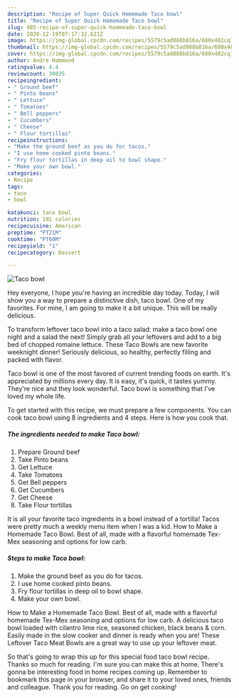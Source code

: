 ```yaml
---
description: "Recipe of Super Quick Homemade Taco bowl"
title: "Recipe of Super Quick Homemade Taco bowl"
slug: 485-recipe-of-super-quick-homemade-taco-bowl
date: 2020-12-19T07:17:32.621Z
image: https://img-global.cpcdn.com/recipes/5579c5ad088b816a/680x482cq70/taco-bowl-recipe-main-photo.jpg
thumbnail: https://img-global.cpcdn.com/recipes/5579c5ad088b816a/680x482cq70/taco-bowl-recipe-main-photo.jpg
cover: https://img-global.cpcdn.com/recipes/5579c5ad088b816a/680x482cq70/taco-bowl-recipe-main-photo.jpg
author: Andre Hammond
ratingvalue: 4.4
reviewcount: 30035
recipeingredient:
- " Ground beef"
- " Pinto beans"
- " Lettuce"
- " Tomatoes"
- " Bell peppers"
- " Cucumbers"
- " Cheese"
- " Flour tortillas"
recipeinstructions:
- "Make the ground beef as you do for tacos."
- "I use home cooked pinto beans."
- "Fry flour tortillas in deep oil to bowl shape."
- "Make your own bowl."
categories:
- Recipe
tags:
- taco
- bowl

katakunci: taco bowl 
nutrition: 191 calories
recipecuisine: American
preptime: "PT21M"
cooktime: "PT60M"
recipeyield: "1"
recipecategory: Dessert

---
```



![Taco bowl](https://img-global.cpcdn.com/recipes/5579c5ad088b816a/680x482cq70/taco-bowl-recipe-main-photo.jpg)

Hey everyone, I hope you're having an incredible day today. Today, I will show you a way to prepare a distinctive dish, taco bowl. One of my favorites. For mine, I am going to make it a bit unique. This will be really delicious.

To transform leftover taco bowl into a taco salad: make a taco bowl one night and a salad the next! Simply grab all your leftovers and add to a big bed of chopped romaine lettuce. These Taco Bowls are new favorite weeknight dinner! Seriously delicious, so healthy, perfectly filling and packed with flavor.

Taco bowl is one of the most favored of current trending foods on earth. It's appreciated by millions every day. It is easy, it's quick, it tastes yummy. They're nice and they look wonderful. Taco bowl is something that I've loved my whole life.


To get started with this recipe, we must prepare a few components. You can cook taco bowl using 8 ingredients and 4 steps. Here is how you cook that.

<!--inarticleads1-->

##### The ingredients needed to make Taco bowl:

1. Prepare  Ground beef
1. Take  Pinto beans
1. Get  Lettuce
1. Take  Tomatoes
1. Get  Bell peppers
1. Get  Cucumbers
1. Get  Cheese
1. Take  Flour tortillas


It is all your favorite taco ingredients in a bowl instead of a tortilla! Tacos were pretty much a weekly menu item when I was a kid. How to Make a Homemade Taco Bowl. Best of all, made with a flavorful homemade Tex-Mex seasoning and options for low carb. 

<!--inarticleads2-->

##### Steps to make Taco bowl:

1. Make the ground beef as you do for tacos.
1. I use home cooked pinto beans.
1. Fry flour tortillas in deep oil to bowl shape.
1. Make your own bowl.


How to Make a Homemade Taco Bowl. Best of all, made with a flavorful homemade Tex-Mex seasoning and options for low carb. A delicious taco bowl loaded with cilantro lime rice, seasoned chicken, black beans &amp; corn. Easily made in the slow cooker and dinner is ready when you are! These Leftover Taco Meat Bowls are a great way to use up your leftover meat. 

So that's going to wrap this up for this special food taco bowl recipe. Thanks so much for reading. I'm sure you can make this at home. There's gonna be interesting food in home recipes coming up. Remember to bookmark this page in your browser, and share it to your loved ones, friends and colleague. Thank you for reading. Go on get cooking!

